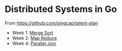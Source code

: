 # Distributed Systems in Go

From <https://github.com/pingcap/talent-plan>

* Week 1: [Merge Sort](./mergesort)
* Week 2: [Map Reduce](./mapreduce)
* Week 4: [Parallel Join](./join)

